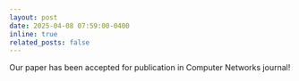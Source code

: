 ```yaml
---
layout: post
date: 2025-04-08 07:59:00-0400
inline: true
related_posts: false
---
```


Our paper has been accepted for publication in Computer Networks journal!